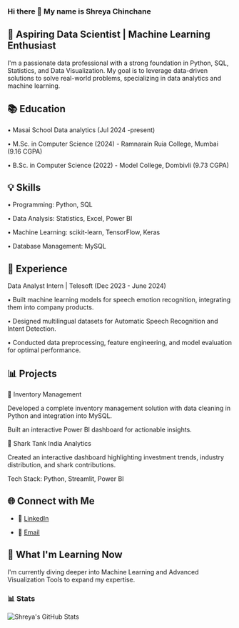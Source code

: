 ### Hi there 👋 My name is Shreya Chinchane



## 🚀 Aspiring Data Scientist | Machine Learning Enthusiast


I'm a passionate data professional with a strong foundation in Python, SQL, Statistics, and Data Visualization. My goal is to leverage data-driven solutions to solve real-world problems, specializing in data analytics and machine learning.


## 📚 Education


• Masai School Data analytics (Jul 2024 -present)

• M.Sc. in Computer Science (2024) - Ramnarain Ruia College, Mumbai (9.16 CGPA)

• B.Sc. in Computer Science (2022) - Model College, Dombivli (9.73 CGPA)


## 💡 Skills


• Programming: Python, SQL

• Data Analysis: Statistics, Excel, Power BI

• Machine Learning: scikit-learn, TensorFlow, Keras

• Database Management: MySQL


## 🌟 Experience


Data Analyst Intern | Telesoft (Dec 2023 - June 2024)

• Built machine learning models for speech emotion recognition, integrating them into company products.

• Designed multilingual datasets for Automatic Speech Recognition and Intent Detection.

• Conducted data preprocessing, feature engineering, and model evaluation for optimal performance.


## 📊 Projects


🔹 Inventory Management

Developed a complete inventory management solution with data cleaning in Python and integration into MySQL.

Built an interactive Power BI dashboard for actionable insights.



🔹 Shark Tank India Analytics

Created an interactive dashboard highlighting investment trends, industry distribution, and shark contributions.

Tech Stack: Python, Streamlit, Power BI



## 🌐 Connect with Me

- 💼 [LinkedIn](https://www.linkedin.com/in/shreya-chinchane/)
  
- 📧 [Email](mailto:chinchaneshreya@gmail.com)



## 📖 What I'm Learning Now

I'm currently diving deeper into Machine Learning and Advanced Visualization Tools to expand my expertise.


### 📊 Stats
 
![Shreya's GitHub Stats](https://github-readme-stats.vercel.app/api?username=Shreya-Chinchane&show_icons=true&theme=radical)
 


